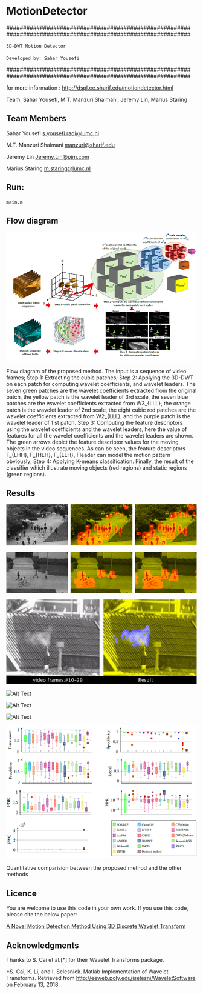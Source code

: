 # MotionDetector


#######################################################
#######################################################


    3D-DWT Motion Detector  
    
    Developed by: Sahar Yousefi
 
 
#######################################################
#######################################################

for more information : http://dspl.ce.sharif.edu/motiondetector.html

Team: Sahar Yousefi, M.T. Manzuri Shalmani, Jeremy Lin, Marius Staring


## Team Members

Sahar Yousefi <a href="s.yousefi.radi@lumc.nl">s.yousefi.radi@lumc.nl</a>

M.T. Manzuri Shalmani <a href="manzuri@sharif.edu">manzuri@sharif.edu</a>

Jeremy Lin <a href="Jeremy.Lin@pjm.com">Jeremy.Lin@pjm.com</a>

Marius Staring <a href="m.staring@lumc.nl">m.staring@lumc.nl</a>

## Run:
    main.m
    
## Flow diagram 

![Alt Text](figure/image170.png)

Flow diagram of the proposed method. The input is a sequence of video frames; Step 1: Extracting the cubic patches; Step 2: Applying the 3D-DWT on each patch for computing wavelet coefficients, and wavelet leaders. The seven green patches are the wavelet coefficients extracted from the original patch, the yellow patch is the wavelet leader of 3rd scale, the seven blue patches are the wavelet coefficients extracted from W3_{LLL}, the orange patch is the wavelet leader of 2nd scale, the eight cubic red patches are the wavelet coefficients extracted from W2_{LLL}, and the purple patch is the wavelet leader of 1 st patch. Step 3: Computing the feature descriptors using the wavelet coefficients and the wavelet leaders, here the value of features for all the wavelet coefficients and the wavelet leaders are shown. The green arrows depict the feature descriptor values for the moving objects in the video sequences. As can be seen, the feature descriptors F_{LHH}, F_{HLH}, F_{LLH}, Fleader can model the motion pattern obviously; Step 4: Applying K-means classification. Finally, the result of the classifier which illustrate moving objects (red regions) and static regions (green regions).

## Results

![Alt Text](figure/image256.gif)

![Alt Text](figure/image255.gif)

![Alt Text](figure/image254.gif)

![Alt Text](figure/image253.gif)

![Alt Text](figure/image252.gif)

![Alt Text](figure/image250.gif)

![Alt Text](figure/image253.png)

<p>Quantitative comparision between the proposed method and the other methods</p>

## Licence
You are welcome to use this code in your own work. If you use this code, please cite the below paper:

<a href="https://ieeexplore.ieee.org/abstract/document/8561242/">A Novel Motion Detection Method Using 3D Discrete Wavelet Transform</a>

## Acknowledgments

Thanks to S. Cai et al.[*] for their Wavelet Transforms package. 

*S. Cai, K. Li, and I. Selesnick. Matlab Implementation of Wavelet Transforms. Retrieved from http://eeweb.poly.edu/iselesni/WaveletSoftware on February 13, 2018.



